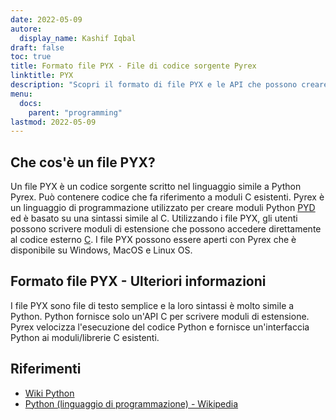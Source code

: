 ```yaml
---
date: 2022-05-09
autore:
  display_name: Kashif Iqbal
draft: false
toc: true
title: Formato file PYX - File di codice sorgente Pyrex
linktitle: PYX
description: "Scopri il formato di file PYX e le API che possono creare e aprire file PYX."
menu:
  docs:
    parent: "programming"
lastmod: 2022-05-09
---
```


## Che cos'è un file PYX?

Un file PYX è un codice sorgente scritto nel linguaggio simile a Python Pyrex. Può contenere codice che fa riferimento a moduli C esistenti. Pyrex è un linguaggio di programmazione utilizzato per creare moduli Python [PYD](/it/programming/pyd/) ed è basato su una sintassi simile al C. Utilizzando i file PYX, gli utenti possono scrivere moduli di estensione che possono accedere direttamente al codice esterno [C](/it/programming/c/).
I file PYX possono essere aperti con Pyrex che è disponibile su Windows, MacOS e Linux OS.

## Formato file PYX - Ulteriori informazioni

I file PYX sono file di testo semplice e la loro sintassi è molto simile a Python. Python fornisce solo un'API C per scrivere moduli di estensione. Pyrex velocizza l'esecuzione del codice Python e fornisce un'interfaccia Python ai moduli/librerie C esistenti.

## Riferimenti

* [Wiki Python](https://wiki.python.org/moin/Pyrex)
* [Python (linguaggio di programmazione) - Wikipedia](https://en.wikipedia.org/wiki/Python_(programming_language))

